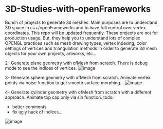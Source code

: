 # 3D-Studies-with-openFrameworks
Bunch of projects to generate 3d meshes. Main purposes are to understand 3D space in c++/openFrameworks and to have full control over vertex coordinates. This repo will be updated frequently. These projects are not for production usage. But, they help you to understand lots of complex OPENGL practices such as mesh drawing types, vertex indexing, color settings of vertices and triangulation methods in order to generate 3d mesh objects for your own projects, artworks, etc...


2- Generate plane geometry with ofMesh from scratch. There is debug mode to see the indices of vertices. 
![image](https://raw.githubusercontent.com/alptugan/3D-Studies-with-openFrameworks/master/2_generate3DPlaneMeshPoints/generate_plane_vertices_coordinates.png)


3- Generate sphere geometry with ofMesh from scratch. Animate vertex points via noise function to get smooth surface morphing...
![image](https://raw.githubusercontent.com/alptugan/3D-Studies-with-openFrameworks/master/3_generate3DSphereMeshPoints/3_sphere.png)


4- Generate cylinder geometry with ofMesh from scratch with a different approach. Animate top cap only via sin function. 
todo: 
- better comments
- fix ugly hack of indices...

![image](https://raw.githubusercontent.com/alptugan/3D-Studies-with-openFrameworks/master/4_generate3DCylinderMeshPoints/cylinder.png)

